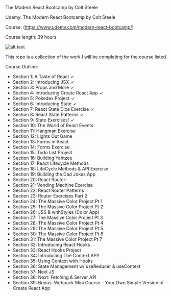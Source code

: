 The Modern React Bootcamp by Colt Steele

Udemy: The Modern React Bootcamp by Colt Steele

Course: (https://www.udemy.com/modern-react-bootcamp/)

Course length: 39 hours

![alt text](https://user-images.githubusercontent.com/24855472/61600077-bea36b80-abfc-11e9-9261-02d2d20652f9.png)

This repo is a collection of the work I will be completing for the course listed

Course Outline:
* Section 1: A Taste of React ✓
* Section 2: Introducing JSX ✓
* Section 3: Props and More ✓
* Section 4: Introducing Create React App ✓
* Section 5: Pokedex Project ✓
* Section 6: Introducing State ✓
* Section 7: React State Dice Exercise ✓
* Section 8: React State Patterns ✓
* Section 9: State Exercises! ✓
* Section 10: The World of React Events
* Section 11: Hangman Exercise
* Section 12: Lights Out Game
* Section 13: Forms in React
* Section 14: Forms Exercise
* Section 15: Todo List Project
* Section 16: Building Yahtzee
* Section 17: React Lifecycle Methods
* Section 18: LifeCycle Methods & API Exercise
* Section 19: Building the Dad Jokes App
* Section 20: React Router:
* Section 21: Vending Machine Exercise
* Section 22: React Router Patterns
* Section 23: Router Exercises Part 2
* Section 24: The Massive Color Project Pt 1
* Section 25: The Massive Color Project Pt 2
* Section 26: JSS & withStyles (Color App)
* Section 27: The Massive Color Project Pt 3
* Section 28: The Massive Color Project Pt 4
* Section 29: The Massive Color Project Pt 5
* Section 30: The Massive Color Project Pt 6
* Section 31: The Massive Color Project Pt 7
* Section 32: Introducing React Hooks
* Section 33: React Hooks Project
* Section 34: Introducing The Context API!
* Section 35: Using Context with Hooks
* Section 36: State Management w/ useReducer & useContext
* Section 37: Next JS
* Section 38: Next: Fetching & Server API
* Section 39: Bonus: Webpack Mini Course - Your Own Simple Version of Create React App
